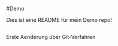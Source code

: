 #Demo

Dies ist eine README für mein Demo repo!

## <Unterueberschrift>

Erste Aenderung über Git-Verfahren